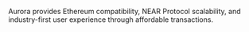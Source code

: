 Aurora provides Ethereum compatibility, NEAR Protocol scalability, and industry-first user experience through affordable transactions.